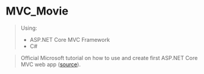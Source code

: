 # MVC_Movie


> Using: 
> - ASP.NET Core MVC Framework
> - C#


> Official Microsoft tutorial on how to use and create first ASP.NET Core MVC web app ([source](https://docs.microsoft.com/en-gb/aspnet/core/tutorials/first-mvc-app/?view=aspnetcore-3.1)).
